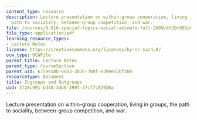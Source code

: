 ```yaml
---
content_type: resource
description: Lecture presentation on within-group cooperation, living in groups, the
  path to sociality, between-group competition, and war.
file: /courses/9-916-special-topics-social-animals-fall-2009/4f20c991bd403db0399f77c77c02926a_MIT9_916F09_lec08.pdf
file_type: application/pdf
learning_resource_types:
- Lecture Notes
license: https://creativecommons.org/licenses/by-nc-sa/4.0/
ocw_type: OCWFile
parent_title: Lecture Notes
parent_type: CourseSection
parent_uid: 6759918b-6663-3b76-700f-e399e52bf208
resourcetype: Document
title: Ingroups and Outgroups
uid: 4f20c991-bd40-3db0-399f-77c77c02926a
---
```

Lecture presentation on within-group cooperation, living in groups, the path to sociality, between-group competition, and war.